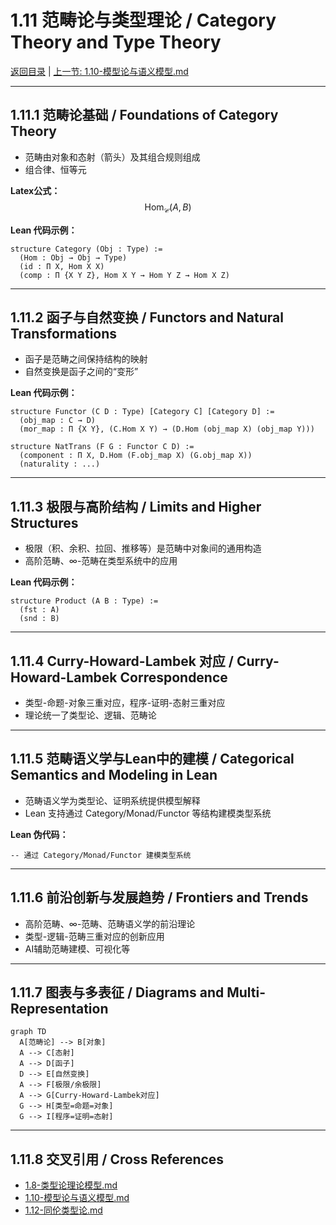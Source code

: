 # 1.11 范畴论与类型理论 / Category Theory and Type Theory

[返回目录](../CONTINUOUS_PROGRESS.md) | [上一节: 1.10-模型论与语义模型.md](1.10-模型论与语义模型.md)

---

## 1.11.1 范畴论基础 / Foundations of Category Theory

- 范畴由对象和态射（箭头）及其组合规则组成
- 组合律、恒等元

**Latex公式：**
$$
\text{Hom}_\mathcal{C}(A, B)
$$

**Lean 代码示例：**

```lean
structure Category (Obj : Type) :=
  (Hom : Obj → Obj → Type)
  (id : Π X, Hom X X)
  (comp : Π {X Y Z}, Hom X Y → Hom Y Z → Hom X Z)
```

---

## 1.11.2 函子与自然变换 / Functors and Natural Transformations

- 函子是范畴之间保持结构的映射
- 自然变换是函子之间的“变形”

**Lean 代码示例：**

```lean
structure Functor (C D : Type) [Category C] [Category D] :=
  (obj_map : C → D)
  (mor_map : Π {X Y}, (C.Hom X Y) → (D.Hom (obj_map X) (obj_map Y)))

structure NatTrans (F G : Functor C D) :=
  (component : Π X, D.Hom (F.obj_map X) (G.obj_map X))
  (naturality : ...)
```

---

## 1.11.3 极限与高阶结构 / Limits and Higher Structures

- 极限（积、余积、拉回、推移等）是范畴中对象间的通用构造
- 高阶范畴、∞-范畴在类型系统中的应用

**Lean 代码示例：**

```lean
structure Product (A B : Type) :=
  (fst : A)
  (snd : B)
```

---

## 1.11.4 Curry-Howard-Lambek 对应 / Curry-Howard-Lambek Correspondence

- 类型-命题-对象三重对应，程序-证明-态射三重对应
- 理论统一了类型论、逻辑、范畴论

---

## 1.11.5 范畴语义学与Lean中的建模 / Categorical Semantics and Modeling in Lean

- 范畴语义学为类型论、证明系统提供模型解释
- Lean 支持通过 Category/Monad/Functor 等结构建模类型系统

**Lean 伪代码：**

```lean
-- 通过 Category/Monad/Functor 建模类型系统
```

---

## 1.11.6 前沿创新与发展趋势 / Frontiers and Trends

- 高阶范畴、∞-范畴、范畴语义学的前沿理论
- 类型-逻辑-范畴三重对应的创新应用
- AI辅助范畴建模、可视化等

---

## 1.11.7 图表与多表征 / Diagrams and Multi-Representation

```mermaid
graph TD
  A[范畴论] --> B[对象]
  A --> C[态射]
  A --> D[函子]
  D --> E[自然变换]
  A --> F[极限/余极限]
  A --> G[Curry-Howard-Lambek对应]
  G --> H[类型=命题=对象]
  G --> I[程序=证明=态射]
```

---

## 1.11.8 交叉引用 / Cross References

- [1.8-类型论理论模型.md](1.8-类型论理论模型.md)
- [1.10-模型论与语义模型.md](1.10-模型论与语义模型.md)
- [1.12-同伦类型论.md](1.12-同伦类型论.md)
